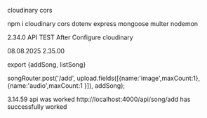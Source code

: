 cloudinary
cors


npm i cloudinary cors dotenv express mongoose multer nodemon


2.34.0 API TEST After Configure cloudinary 

08.08.2025
2.35.00 

export {addSong, listSong}

songRouter.post('/add', upload.fields([{name:'image',maxCount:1},{name:'audio',maxCount:1 }]), addSong);


3.14.59  api was worked http://localhost:4000/api/song/add has successfully worked
